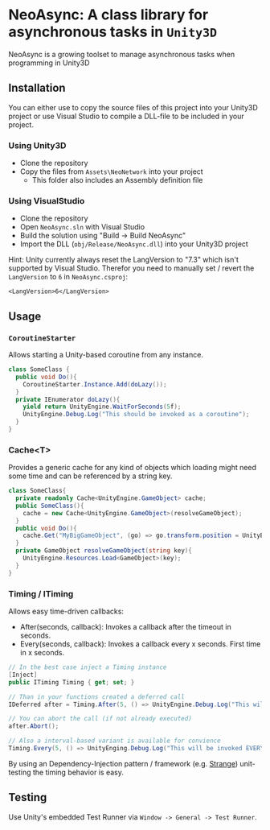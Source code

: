 # NeoAsync: A class library for asynchronous tasks in `Unity3D`

NeoAsync is a growing toolset to manage asynchronous tasks when programming in Unity3D

## Installation

You can either use to copy the source files of this project into your Unity3D project or use Visual Studio to compile a DLL-file to be included in your project.

### Using Unity3D

* Clone the repository
* Copy the files from `Assets\NeoNetwork` into your project
  * This folder also includes an Assembly definition file

### Using VisualStudio

* Clone the repository
* Open `NeoAsync.sln` with Visual Studio
* Build the solution using "Build -> Build NeoAsync"
* Import the DLL (`obj/Release/NeoAsync.dll`) into your Unity3D project

Hint: Unity currently always reset the LangVersion to "7.3" which isn't supported by Visual Studio. Therefor you need to manually
set / revert the `LangVersion` to `6` in `NeoAsync.csproj`:

    <LangVersion>6</LangVersion>


## Usage

### `CoroutineStarter`

Allows starting a Unity-based coroutine from any instance.

```csharp
class SomeClass {
  public void Do(){
    CoroutineStarter.Instance.Add(doLazy());
  }
  private IEnumerator doLazy(){
    yield return UnityEngine.WaitForSeconds(5f);
    UnityEngine.Debug.Log("This should be invoked as a coroutine");
  }
}
```

### Cache\<T\>

Provides a generic cache for any kind of objects which loading might need some time and can be referenced by a string key.

```csharp
class SomeClass{
  private readonly Cache<UnityEngine.GameObject> cache;
  public SomeClass(){
    cache = new Cache<UnityEngine.GameObject>(resolveGameObject);
  }
  public void Do(){
    cache.Get("MyBigGameObject", (go) => go.transform.position = UnityEngine.Vector3.zero);
  }
  private GameObject resolveGameObject(string key){
    UnityEngine.Resources.Load<GameObject>(key);
  }
}
```

### Timing / ITiming

Allows easy time-driven callbacks:

* After(seconds, callback): Invokes a callback after the timeout in seconds.
* Every(seconds, callback): Invokes a callback every x seconds. First time in x seconds.

```csharp
// In the best case inject a Timing instance
[Inject]
public ITiming Timing { get; set; }

// Than in your functions created a deferred call
IDeferred after = Timing.After(5, () => UnityEngine.Debug.Log("This will be invoked in 5 seconds"));

// You can abort the call (if not already executed)
after.Abort();

// Also a interval-based variant is available for convience
Timing.Every(5, () => UnityEnging.Debug.Log("This will be invoked EVERY 5 seconds"));

```

By using an Dependency-Injection pattern / framework (e.g. [Strange](https://github.com/strangeioc/strangeioc)) unit-testing the timing behavior is easy.

## Testing

Use Unity's embedded Test Runner via `Window -> General -> Test Runner`.
